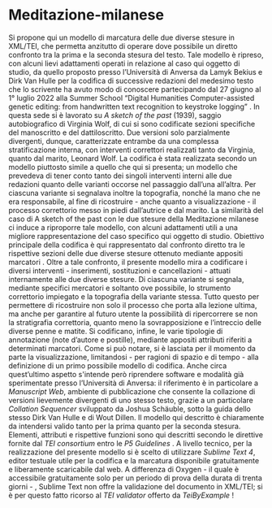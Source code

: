 # Meditazione-milanese

Si propone qui un modello di marcatura delle due diverse stesure in XML/TEI, che permetta anzitutto di operare dove possibile un diretto confronto tra la prima e la seconda stesura del testo. Tale modello è ripreso, con alcuni lievi adattamenti operati in relazione al caso qui oggetto di studio, da quello proposto presso l’Università di Anversa da Lamyk Bekius e Dirk Van Hulle per la codifica di successive redazioni del medesimo testo che lo scrivente ha avuto modo di conoscere partecipando dal 27 giugno al 1° luglio 2022 alla Summer School “Digital Humanities Computer-assisted genetic editing: from handwritten text recognition to keystroke logging” . In questa sede si è lavorato su _A sketch of the past_ (1939), saggio autobiografico di Virginia Wolf, di cui si sono codificate sezioni specifiche del manoscritto e del dattiloscritto. Due versioni solo parzialmente divergenti, dunque, caratterizzate entrambe da una complessa stratificazione interna, con interventi correttori realizzati tanto da Virginia, quanto dal marito, Leonard Wolf. La codifica è stata realizzata secondo un modello piuttosto simile a quello che qui si presenta; un modello che prevedeva di tener conto tanto dei singoli interventi interni alle due redazioni quanto delle varianti occorse nel passaggio dall’una all’altra. Per ciascuna variante si segnalava inoltre la topografia, nonché la mano che ne era responsabile, al fine di ricostruire - anche quanto a visualizzazione - il processo correttorio messo in piedi dall’autrice e dal marito. 
La similarità del caso di A sketch of the past con le due stesure della Meditazione milanese ci induce a riproporre tale modello, con alcuni adattamenti utili a una migliore rappresentazione del caso specifico qui oggetto di studio. Obiettivo principale della codifica è qui rappresentato dal confronto diretto tra le rispettive sezioni delle due diverse stesure ottenuto mediante appositi marcatori . Oltre a tale confronto, il presente modello mira a codificare i diversi interventi - inserimenti, sostituzioni e cancellazioni - attuati internamente alle due diverse stesure. Di ciascuna variante si segnala, mediante specifici mercatori e soltanto ove possibile, lo strumento correttorio impiegato e la topografia della variante stessa. Tutto questo per permettere di ricostruire non solo il processo che porta alla lezione ultima, ma anche per garantire al futuro utente la possibilità di ripercorrere se non la stratigrafia correttoria, quanto meno la sovrapposizione e l’intreccio delle diverse penne e matite. 
Si codificano, infine, le varie tipologie di annotazione (note d’autore e postille), mediante appositi attributi riferiti a determinati marcatori. 
Come si può notare, si è lasciata per il momento da parte la visualizzazione, limitandosi - per ragioni di spazio e di tempo - alla definizione di un primo possibile modello di codifica. Anche circa quest’ultimo aspetto s'intende però riprendere software e modalità già sperimentate presso l’Università di Anversa: il riferimento è in particolare a _Manuscript Web_, ambiente di pubblicazione che consente la collazione di versioni lievemente divergenti di uno stesso testo, grazie a un particolare _Collation Sequencer_ sviluppato da Joshua Schäuble, sotto la guida dello stesso Dirk Van Hulle e di Wout Dillen.
Il modello qui descritto è chiaramente da intendersi valido tanto per la prima quanto per la seconda stesura. Elementi, attributi e rispettive funzioni sono qui descritti secondo le direttive fornite dal _TEI consortium_ entro le _P5 Guidelines_ . A livello tecnico, per la realizzazione del presente modello si è scelto di utilizzare _Sublime Text 4_, editor testuale utile per la codifica e la marcatura disponibile gratuitamente e liberamente scaricabile dal web. A differenza di Oxygen - il quale è accessibile gratuitamente solo per un periodo di prova della durata di trenta giorni - , Sublime Text non offre la validazione del documento in XML/TEI; si è per questo fatto ricorso al _TEI validator_ offerto da _TeiByExample_
!

